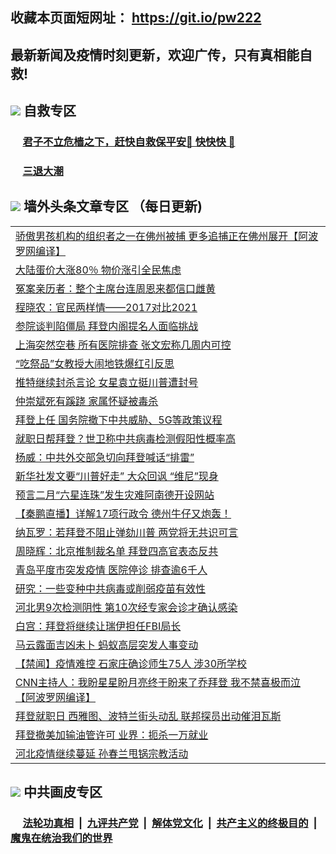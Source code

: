 ## 收藏本页面短网址： https://git.io/pw222
## 最新新闻及疫情时刻更新，欢迎广传，只有真相能自救! 

## <img src="https://img.icons8.com/cute-clipart/2x/circled-right.png">  自救专区

 ### &nbsp;&nbsp;&nbsp;&nbsp; [君子不立危樯之下，赶快自救保平安🍎 快快快 📩](https://github.com/pwgy/td/blob/master/README.md)
 
 ### &nbsp;&nbsp;&nbsp;&nbsp; [三退大潮](https://is.gd/fCPoKo) 
 
## <img src="https://img.icons8.com/cute-clipart/2x/circled-right.png"> 墙外头条文章专区 （每日更新)

<Table>
<tr><td colspan="2" align="left"><a href="https://isedorda.xhuyd.press/?name=c1270026&key=encdeuyadochlaxz&from=pw2">骄傲男孩机构的组织者之一在佛州被捕 更多追捕正在佛州展开【阿波罗网编译】</a></td></tr>
<tr><td colspan="2" align="left"><a href="https://isedorda.xhuyd.press/?name=c1270027&key=encdeuyadochlaxz&from=pw2">大陆蛋价大涨80％ 物价涨引全民焦虑</a></td></tr>
<tr><td colspan="2" align="left"><a href="https://isedorda.xhuyd.press/?name=c1270032&key=encdeuyadochlaxz&from=pw2">冤案亲历者：整个主席台连周恩来都信口雌黄</a></td></tr>
<tr><td colspan="2" align="left"><a href="https://isedorda.xhuyd.press/?name=c1270029&key=encdeuyadochlaxz&from=pw2">程晓农：官民两样情——2017对比2021</a></td></tr>
<tr><td colspan="2" align="left"><a href="https://isedorda.xhuyd.press/?name=c1270022&key=encdeuyadochlaxz&from=pw2">参院谈判陷僵局 拜登内阁提名人面临挑战</a></td></tr>
<tr><td colspan="2" align="left"><a href="https://isedorda.xhuyd.press/?name=c1269988&key=encdeuyadochlaxz&from=pw2">上海突然空巷 所有医院排查 张文宏称几周内可控</a></td></tr>
<tr><td colspan="2" align="left"><a href="https://isedorda.xhuyd.press/?name=c1270023&key=encdeuyadochlaxz&from=pw2">“吃祭品”女教授大闹地铁爆红引反思</a></td></tr>
<tr><td colspan="2" align="left"><a href="https://isedorda.xhuyd.press/?name=c1269989&key=encdeuyadochlaxz&from=pw2">推特继续封杀言论 女星袁立挺川普遭封号</a></td></tr>
<tr><td colspan="2" align="left"><a href="https://isedorda.xhuyd.press/?name=c1270009&key=encdeuyadochlaxz&from=pw2">仲崇斌死有蹊跷 家属怀疑被毒杀</a></td></tr>
<tr><td colspan="2" align="left"><a href="https://isedorda.xhuyd.press/?name=c1270019&key=encdeuyadochlaxz&from=pw2">拜登上任 国务院撤下中共威胁、5G等政策议程</a></td></tr>
<tr><td colspan="2" align="left"><a href="https://isedorda.xhuyd.press/?name=c1269990&key=encdeuyadochlaxz&from=pw2">就职日帮拜登？世卫称中共病毒检测假阳性概率高</a></td></tr>
<tr><td colspan="2" align="left"><a href="https://isedorda.xhuyd.press/?name=c1270041&key=encdeuyadochlaxz&from=pw2">杨威：中共外交部急切向拜登喊话“排雷”</a></td></tr>
<tr><td colspan="2" align="left"><a href="https://isedorda.xhuyd.press/?name=c1270021&key=encdeuyadochlaxz&from=pw2">新华社发文要“川普好走” 大众回讽 “维尼”现身</a></td></tr>
<tr><td colspan="2" align="left"><a href="https://isedorda.xhuyd.press/?name=c1269985&key=encdeuyadochlaxz&from=pw2">预言二月“六星连珠”发生灾难阿南德开设网站</a></td></tr>
<tr><td colspan="2" align="left"><a href="https://isedorda.xhuyd.press/?name=c1270030&key=encdeuyadochlaxz&from=pw2">【秦鹏直播】详解17项行政令 德州牛仔又炮轰！</a></td></tr>
<tr><td colspan="2" align="left"><a href="https://isedorda.xhuyd.press/?name=c1270011&key=encdeuyadochlaxz&from=pw2">纳瓦罗：若拜登不阻止弹劾川普 两党将无共识可言</a></td></tr>
<tr><td colspan="2" align="left"><a href="https://isedorda.xhuyd.press/?name=c1269965&key=encdeuyadochlaxz&from=pw2">周晓辉：北京推制裁名单 拜登四高官表态反共</a></td></tr>
<tr><td colspan="2" align="left"><a href="https://isedorda.xhuyd.press/?name=c1269991&key=encdeuyadochlaxz&from=pw2">青岛平度市突发疫情 医院停诊 排查逾6千人</a></td></tr>
<tr><td colspan="2" align="left"><a href="https://isedorda.xhuyd.press/?name=c1269993&key=encdeuyadochlaxz&from=pw2">研究：一些变种中共病毒或削弱疫苗有效性</a></td></tr>
<tr><td colspan="2" align="left"><a href="https://isedorda.xhuyd.press/?name=c1270040&key=encdeuyadochlaxz&from=pw2">河北男9次检测阴性 第10次经专家会诊才确认感染</a></td></tr>
<tr><td colspan="2" align="left"><a href="https://isedorda.xhuyd.press/?name=c1270025&key=encdeuyadochlaxz&from=pw2">白宫：拜登将继续让瑞伊担任FBI局长</a></td></tr>
<tr><td colspan="2" align="left"><a href="https://isedorda.xhuyd.press/?name=c1269992&key=encdeuyadochlaxz&from=pw2">马云露面吉凶未卜 蚂蚁高层突发人事变动</a></td></tr>
<tr><td colspan="2" align="left"><a href="https://isedorda.xhuyd.press/?name=c1269937&key=encdeuyadochlaxz&from=pw2">【禁闻】疫情难控 石家庄确诊师生75人 涉30所学校</a></td></tr>
<tr><td colspan="2" align="left"><a href="https://isedorda.xhuyd.press/?name=c1269941&key=encdeuyadochlaxz&from=pw2">CNN主持人：我盼星星盼月亮终于盼来了乔拜登 我不禁喜极而泣【阿波罗网编译】</a></td></tr>
<tr><td colspan="2" align="left"><a href="https://isedorda.xhuyd.press/?name=c1269960&key=encdeuyadochlaxz&from=pw2">拜登就职日 西雅图、波特兰街头动乱 联邦探员出动催泪瓦斯</a></td></tr>
<tr><td colspan="2" align="left"><a href="https://isedorda.xhuyd.press/?name=c1270024&key=encdeuyadochlaxz&from=pw2">拜登撤美加输油管许可 业界：扼杀一万就业</a></td></tr>
<tr><td colspan="2" align="left"><a href="https://isedorda.xhuyd.press/?name=c1270443&key=encdeuyadochlaxz&from=pw2">河北疫情继续蔓延 孙春兰甩锅宗教活动</a></td></tr>


 </Table>

## <img src="https://img.icons8.com/cute-clipart/2x/circled-right.png"> 中共画皮专区


 ### &nbsp;&nbsp;&nbsp;&nbsp; [法轮功真相](https://github.com/begood0513/basic/blob/master/README.md) &nbsp;|&nbsp; [九评共产党](https://github.com/begood0513/9ping.md/blob/master/README.md) &nbsp;|&nbsp; [解体党文化](https://github.com/begood0513/jtdwh.md/blob/master/README.md)   &nbsp;|&nbsp; [共产主义的终极目的](https://github.com/begood0513/gczydzjmd.md/blob/master/README.md) &nbsp;|&nbsp; [魔鬼在统治我们的世界](https://github.com/begood0513/gczydzjmd.md/blob/master/README.md) 

